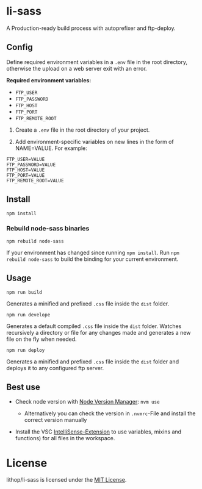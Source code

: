 # li-sass

A Production-ready build process with autoprefixer and ftp-deploy.

## Config

Define required environment variables in a `.env` file in the root directory, otherwise the upload on a web server exit with an error.

**Required environment variables:**

* `FTP_USER`
* `FTP_PASSWORD`
* `FTP_HOST`
* `FTP_PORT`
* `FTP_REMOTE_ROOT`

1. Create a `.env` file in the root directory of your project.

2. Add environment-specific variables on new lines in the form of NAME=VALUE. For example:

```JS
FTP_USER=VALUE
FTP_PASSWORD=VALUE
FTP_HOST=VALUE
FTP_PORT=VALUE
FTP_REMOTE_ROOT=VALUE
```

## Install

```shell
npm install
```

### Rebuild node-sass binaries

```shell
npm rebuild node-sass
```

If your environment has changed since running `npm install`. Run `npm rebuild node-sass` to build the binding for your current environment.

## Usage

```shell
npm run build
```

Generates a minified and prefixed `.css` file inside the `dist` folder.

```shell
npm run develope
```
Generates a default compiled `.css` file inside the `dist` folder. Watches recursively a directory or file for any changes made and generates a new file on the fly when needed.

```shell
npm run deploy
```

Generates a minified and prefixed `.css` file inside the `dist` folder and deploys it to any configured ftp server.

## Best use

* Check node version with [Node Version Manager](https://github.com/nvm-sh/nvm): `nvm use`

  * Alternatively you can check the version in `.nvmrc`-File and install the correct version manually 

* Install the VSC [IntelliSense-Extension](https://marketplace.visualstudio.com/items?itemName=mrmlnc.vscode-scss) to use variables, mixins and functions) for all files in the workspace.

# License

lithop/li-sass is licensed under the [MIT License](LICENSE).
